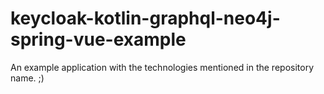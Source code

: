 # keycloak-kotlin-graphql-neo4j-spring-vue-example
An example application with the technologies mentioned in the repository name. ;)
